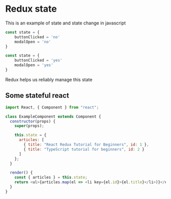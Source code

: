 # Redux state

This is an example of state and state change in javascript

```javascript
const state = {
    buttonClicked = 'no'
    modalOpen = 'no'
}
```

```javascript
const state = {
    buttonClicked = 'yes'
    modalOpen = 'yes'
}
```

Redux helps us reliably manage this state

## Some stateful react

```javascript
import React, { Component } from "react";

class ExampleComponent extends Component {
  constructor(props) {
    super(props);

    this.state = {
      articles: [
        { title: "React Redux Tutorial for Beginners", id: 1 },
        { title: "TypeScript tutorial for beginners", id: 2 }
      ]
    };
  }

  render() {
    const { articles } = this.state;
    return <ul>{articles.map(el => <li key={el.id}>{el.title}</li>)}</ul>;
  }
}
```
